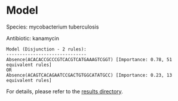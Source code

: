 
# Model

Species: mycobacterium tuberculosis

Antibiotic: kanamycin

```
Model (Disjunction - 2 rules):
------------------------------
Absence(ACACACCGCCCGTCACGTCATGAAAGTCGGT) [Importance: 0.78, 51 equivalent rules]
OR
Absence(ACAGTCACAGAATCCGACTGTGGCATATGCC) [Importance: 0.23, 13 equivalent rules]

```

For details, please refer to the [results directory](../../../../../results/scm_b/mycobacterium%20tuberculosis/kanamycin/repeat_1/).

